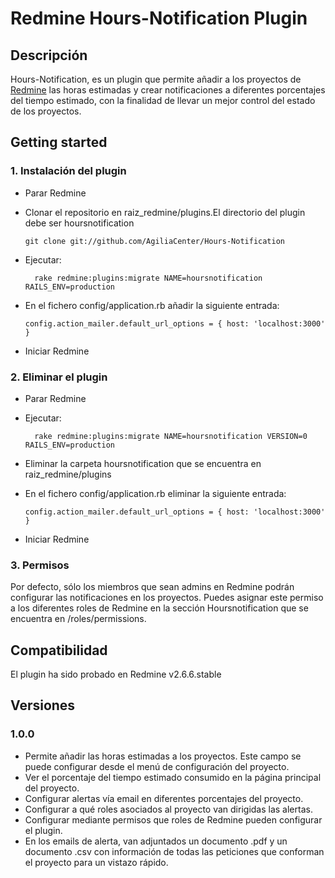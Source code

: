 # Redmine Hours-Notification Plugin

## Descripción

Hours-Notification, es un plugin que permite añadir a los proyectos de [Redmine](http://www.redmine.org/) las horas estimadas y crear notificaciones a diferentes porcentajes del tiempo estimado, con la finalidad de llevar un mejor control del estado de los proyectos.

## Getting started

### 1. Instalación del plugin
- Parar Redmine
- Clonar el repositorio en raiz_redmine/plugins.El directorio del plugin debe ser hoursnotification

	```
	git clone git://github.com/AgiliaCenter/Hours-Notification
	``` 
	
- Ejecutar:

  ```
    rake redmine:plugins:migrate NAME=hoursnotification RAILS_ENV=production
  ```
  
- En el fichero config/application.rb añadir la siguiente entrada:
  ```
  config.action_mailer.default_url_options = { host: 'localhost:3000' }
  ``` 
  
- Iniciar Redmine

### 2. Eliminar el plugin

  - Parar Redmine
  - Ejecutar:
  
    ```
      rake redmine:plugins:migrate NAME=hoursnotification VERSION=0 RAILS_ENV=production
    ```
  - Eliminar la carpeta hoursnotification que se encuentra en raiz_redmine/plugins
  - En el fichero config/application.rb eliminar la siguiente entrada:
    ```
    config.action_mailer.default_url_options = { host: 'localhost:3000' }
    ```  

  - Iniciar Redmine
  
### 3. Permisos

Por defecto, sólo los miembros que sean admins en Redmine podrán configurar las notificaciones en los proyectos. Puedes asignar este permiso a los diferentes roles de Redmine en la sección Hoursnotification que se encuentra en  /roles/permissions.
  
## Compatibilidad
  El plugin ha sido probado en Redmine v2.6.6.stable

## Versiones  
### 1.0.0

- Permite añadir las horas estimadas a los proyectos. Este campo se puede configurar desde el menú de configuración del proyecto.
- Ver el porcentaje del tiempo estimado consumido en la página principal del proyecto.
- Configurar alertas vía email en diferentes porcentajes del proyecto.
- Configurar a qué roles asociados al proyecto van dirigidas las alertas.
- Configurar mediante permisos que roles de Redmine pueden configurar el plugin.
- En los emails de alerta, van adjuntados un documento .pdf y un documento .csv con información de todas las peticiones que conforman el proyecto para un vistazo rápido.

